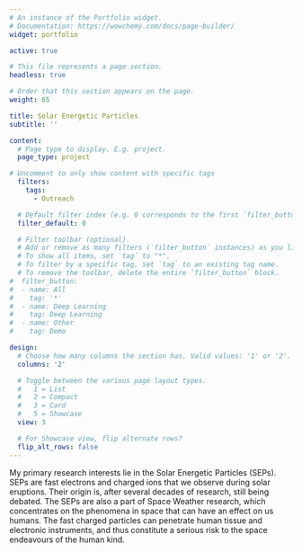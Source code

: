 ```yaml
---
# An instance of the Portfolio widget.
# Documentation: https://wowchemy.com/docs/page-builder/
widget: portfolio

active: true

# This file represents a page section.
headless: true

# Order that this section appears on the page.
weight: 65

title: Solar Energetic Particles
subtitle: ''

content:
  # Page type to display. E.g. project.
  page_type: project

# Uncomment to only show content with specific tags
  filters:
    tags:
      - Outreach

  # Default filter index (e.g. 0 corresponds to the first `filter_button` instance below).
  filter_default: 0

  # Filter toolbar (optional).
  # Add or remove as many filters (`filter_button` instances) as you like.
  # To show all items, set `tag` to "*".
  # To filter by a specific tag, set `tag` to an existing tag name.
  # To remove the toolbar, delete the entire `filter_button` block.
#  filter_button:
#  - name: All
#    tag: '*'
#  - name: Deep Learning
#    tag: Deep Learning
#  - name: Other
#    tag: Demo

design:
  # Choose how many columns the section has. Valid values: '1' or '2'.
  columns: '2'

  # Toggle between the various page layout types.
  #   1 = List
  #   2 = Compact
  #   3 = Card
  #   5 = Showcase
  view: 3

  # For Showcase view, flip alternate rows?
  flip_alt_rows: false
---
```


My primary research interests lie in the Solar Energetic Particles (SEPs). SEPs are fast electrons and charged ions that we observe during solar eruptions. Their origin is, after several decades of research, still being debated. The SEPs are also a part of Space Weather research, which concentrates on the phenomena in space that can have an effect on us humans. The fast charged particles can penetrate human tissue and electronic instruments, and thus constitute a serious risk to the space endeavours of the human kind.

